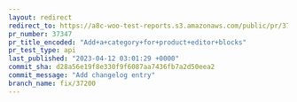 ```yaml
---
layout: redirect
redirect_to: https://a8c-woo-test-reports.s3.amazonaws.com/public/pr/37347/api/index.html
pr_number: 37347
pr_title_encoded: "Add+a+category+for+product+editor+blocks"
pr_test_type: api
last_published: "2023-04-12 03:01:29 +0000"
commit_sha: d28a56e19f8e330f9f6087aa7436fb7a2d50eea2
commit_message: "Add changelog entry"
branch_name: fix/37200
---
```


